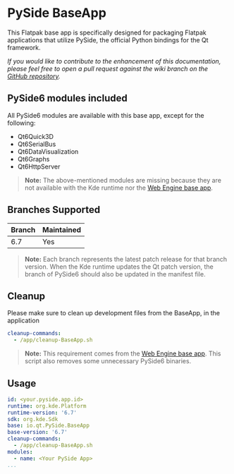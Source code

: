 # PySide BaseApp
This Flatpak base app is specifically designed for packaging Flatpak applications that utilize PySide, the official Python bindings for the Qt framework.

*If you would like to contribute to the enhancement of this documentation, please feel free to open a pull request against the wiki branch on the [GitHub repository](https://github.com/pyside/io.qt.PySide.BaseApp/tree/wiki).*

## PySide6 modules included

All PySide6 modules are available with this base app, except for the following:
- Qt6Quick3D
- Qt6SerialBus
- Qt6DataVisualization
- Qt6Graphs
- Qt6HttpServer

> **Note:**  The above-mentioned modules are missing because they are not available with the Kde runtime nor the [Web Engine base app](https://github.com/flathub/io.qt.qtwebengine.BaseApp/tree/wiki).

## Branches Supported

| Branch     | Maintained |
|------------|------------|
| 6.7        | Yes        |

> **Note:** Each branch represents the latest patch release for that branch version. When the Kde runtime updates the Qt patch version, the branch of PySide6 should also be updated
in the manifest file.

## Cleanup

Please make sure to clean up development files from the BaseApp, in the application

```yaml
cleanup-commands:
  - /app/cleanup-BaseApp.sh
```

> **Note:** This requirement comes from the [Web Engine base app](https://github.com/flathub/io.qt.qtwebengine.BaseApp/tree/wiki). This script also
removes some unnecessary PySide6 binaries.

## Usage

```yaml
id: <your.pyside.app.id>
runtime: org.kde.Platform
runtime-version: '6.7'
sdk: org.kde.Sdk
base: io.qt.PySide.BaseApp
base-version: '6.7'
cleanup-commands:
  - /app/cleanup-BaseApp.sh
modules:
  - name: <Your PySide App>
...
```